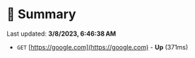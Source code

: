 # 📖 Summary
Last updated: **3/8/2023, 6:46:38 AM**

- `GET` [https://google.com](https://google.com) - **Up** (371ms)
